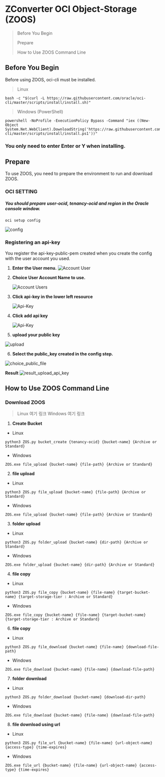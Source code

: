 ZConverter OCI Object-Storage (ZOOS)
============
> Before You Begin
>
> Prepare
>
> How to Use ZOOS Command Line

## Before You Begin

Before using ZOOS, oci-cli must be installed.

> Linux
```script
bash -c "$(curl -L https://raw.githubusercontent.com/oracle/oci-cli/master/scripts/install/install.sh)"
```

>Windows (PowerShell)
```script
powershell -NoProfile -ExecutionPolicy Bypass -Command "iex ((New-Object System.Net.WebClient).DownloadString('https://raw.githubusercontent.com/oracle/oci-cli/master/scripts/install/install.ps1'))"
```
### You only need to enter Enter or Y when installing.

## Prepare

To use ZOOS, you need to prepare the environment to run and download ZOOS.

### OCI SETTING

##### You should prepare user-ocid, tenancy-ocid and region in the Oracle console window.
```script
oci setup config
```
![config](https://objectstorage.ap-seoul-1.oraclecloud.com/p/F_2ujJOp0frEQ_GOeqkaWxov08LQTfSE3RQP7D3vHzDtam_s0pEWrz6ROvM9ZmHp/n/cnfyb6dq82p9/b/OCI_Terraform_reference/o/config.png)

### Registering an api-key

You register the api-key-public-pem created when you create the config with the user account you used.
1. **Enter the User menu.**
![Account User](https://objectstorage.ap-seoul-1.oraclecloud.com/p/ZOKRkEnpLI3IHFs80_aW3Ciy6HTd-skSGzNuZ2fzSywbU6MSdWf2U5dOxN9ID_1X/n/cnfyb6dq82p9/b/test_bucket/o/Select%20Users.png)

2. **Choice User Account Name to use.**

      ![Account Users](https://objectstorage.ap-seoul-1.oraclecloud.com/p/Mj3mBoNkl6NWjDLhtxfe63J-4Lq2r6VyKoZIxFOYEus_uUxy4KO4yL8-1O-EXKAX/n/cnfyb6dq82p9/b/test_bucket/o/Account%20Users.png)

3. **Click api-key in the lower left resource**

      ![Api-Key](https://objectstorage.ap-seoul-1.oraclecloud.com/p/mZP_d9myS9aL_V3lTFWWtr4qU9puC_l3rkUGxclnR-aTUGedd4YEn4faWMU3jww8/n/cnfyb6dq82p9/b/test_bucket/o/Select%20API.png)

4. **Click add api key**

      ![Api-Key](https://objectstorage.ap-seoul-1.oraclecloud.com/p/wTwhMhRpk_lhRDXu-4RnSznJrNTFkIEI53rONT3YTeCh-QFG-t-NSEeYzvQ2MSQ9/n/cnfyb6dq82p9/b/test_bucket/o/Add%20API%20Key.png)

5. **upload your public key**  

![upload](https://objectstorage.ap-seoul-1.oraclecloud.com/p/i8CUXQXBwBJAHFE9V76rM50j2lGoQqzAIKy6zk3M3ACeSB5-x2UO0tci5ysMhCCE/n/cnfyb6dq82p9/b/OCI_Terraform_reference/o/add_api_key.png)

6. **Select the public_key created in the config step.**

![choice_public_file](https://objectstorage.ap-seoul-1.oraclecloud.com/p/OlopftyGkfi0o1ceLdXEAYl80aLlrLFN-RC9MLwCCeesfz2FcU931I1J-qkPc5dp/n/cnfyb6dq82p9/b/OCI_Terraform_reference/o/choice_public_key.png)

**Result**
![result_upload_api_key](https://objectstorage.ap-seoul-1.oraclecloud.com/p/q66rxKKJHqZtb_CXELkstFoidD0MQWC9YuTwZZgCoo1LHDRz_WAQOoYFs7tuXc96/n/cnfyb6dq82p9/b/OCI_Terraform_reference/o/finish_add_api_key.png)

## How to Use ZOOS Command Line

### Download ZOOS
>Linux
여기 링크
>Windows
여기 링크

1. **Create Bucket**
* Linux
```script
python3 ZOS.py bucket_create {tenancy-ocid} {bucket-name} {Archive or Standard}
```
* Windows
```script
ZOS.exe file_upload {bucket-name} {file-path} {Archive or Standard}
```

2. **file upload**
* Linux
```script
python3 ZOS.py file_upload {bucket-name} {file-path} {Archive or Standard}
```
* Windows
```script
ZOS.exe file_upload {bucket-name} {file-path} {Archive or Standard}
```
3. **folder upload**
* Linux
```script
python3 ZOS.py folder_upload {bucket-name} {dir-path} {Archive or Standard}
```
* Windows
```script
ZOS.exe folder_upload {bucket-name} {dir-path} {Archive or Standard}
```
4. **file copy**
* Linux
```script
python3 ZOS.py file_copy {bucket-name} {file-name} {target-bucket-name} {target-storage-tier : Archive or Standard}
```
* Windows
```script
ZOS.exe file_copy {bucket-name} {file-name} {target-bucket-name} {target-storage-tier : Archive or Standard}
```
6. **file copy**
* Linux
```script
python3 ZOS.py file_download {bucket-name} {file-name} {download-file-path}
```
* Windows
```script
ZOS.exe file_download {bucket-name} {file-name} {download-file-path}
```
7. **folder download**
* Linux
```script
python3 ZOS.py folder_download {bucket-name} {download-dir-path}
```
* Windows
```script
ZOS.exe file_download {bucket-name} {file-name} {download-file-path}
```

8. **file download using url**
* Linux
```script
python3 ZOS.py file_url {bucket-name} {file-name} {url-object-name} {access-type} {time-expires}
```
* Windows
```script
ZOS.exe file_url {bucket-name} {file-name} {url-object-name} {access-type} {time-expires}
```
